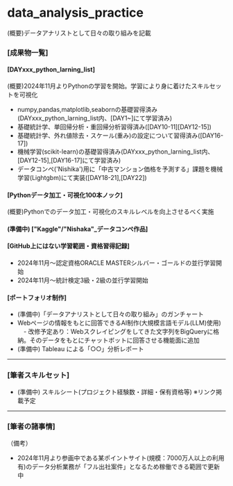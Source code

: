# data_analysis_practice
(概要)データアナリストとして日々の取り組みを記載
### [成果物一覧] <br>
#### [DAYxxx_python_larning_list]
(概要)2024年11月よりPythonの学習を開始。学習により身に着けたスキルセットを可視化
- numpy,pandas,matplotlib,seabornの基礎習得済み(DAYxxx_python_larning_list内、[DAY1~]にて学習済み)
- 基礎統計学、単回帰分析・重回帰分析習得済み([DAY10-11][DAY12-15])
- 基礎統計学、外れ値除去・スケール(重み)の設定について習得済み([DAY16-17])
- 機械学習(scikit-learn)の基礎習得済み(DAYxxx_python_larning_list内、[DAY12-15],[DAY16-17]にて学習済み)
- データコンペ('Nishika')用に「中古マンション価格を予測する」課題を機械学習(Lightgbm)にて実装([DAY18-21],[DAY22])<br>
  
#### [Pythonデータ加工・可視化100本ノック]
(概要)Pythonでのデータ加工・可視化のスキルレベルを向上させるべく実施<br>

#### (準備中) ["Kaggle"/"Nishaka"_データコンペ作品] <br>
#### [GitHub上にはない学習範囲・資格習得記録]
- 2024年11月～認定資格ORACLE MASTERシルバー・ゴールドの並行学習開始
- 2024年11月～統計検定3級・2級の並行学習開始 <br>
#### [ポートフォリオ制作]
- (準備中)「データアナリストとして日々の取り組み」のガンチャート
- Webページの情報をもとに回答できるAI制作(大規模言語モデル(LLM)使用)
  　- 改修予定あり：Webスクレイピングをしてきた文字列をBigQueryに格納。そのデータをもとにチャットボットに回答させる機能面に追加
- (準備中) Tableau による「○○」分析レポート
---
### [筆者スキルセット] <br>
- (準備中) スキルシート(プロジェクト経験数・詳細・保有資格等) ※リンク掲載予定 <br>


---
### [筆者の諸事情] <br>
（備考）<br>
- 2024年11月より参画中である某ポイントサイト(規模：7000万人以上の利用有)のデータ分析業務が「フル出社案件」となるため稼働できる範囲で更新中
